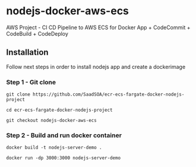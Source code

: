 # nodejs-docker-aws-ecs

AWS Project - CI CD Pipeline to AWS ECS for Docker App + CodeCommit + CodeBuild + CodeDeploy



## Installation

Follow next steps in order to install nodejs app and create a dockerimage

### Step 1 - Git clone 

```
git clone https://github.com/SaadSOA/ecr-ecs-fargate-docker-nodejs-project
```

```
cd ecr-ecs-fargate-docker-nodejs-project
```

```
git checkout nodejs-docker-aws-ecs
```

### Step 2 - Build and run docker container

```
docker build -t nodejs-server-demo .
```

```
docker run -dp 3000:3000 nodejs-server-demo
```
  


